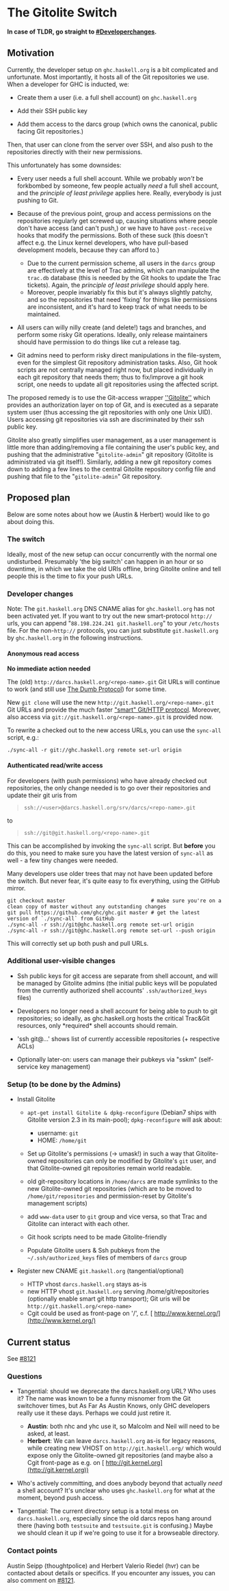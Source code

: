 # The Gitolite Switch






**In case of TLDR, go straight to [\#Developerchanges](gitolite-plan#developer-changes).**


## Motivation



Currently, the developer setup on `ghc.haskell.org` is a bit complicated and unfortunate. Most importantly, it hosts all of the Git repositories we use. When a developer for GHC is inducted, we:


- Create them a user (i.e. a full shell account) on `ghc.haskell.org`

- Add their SSH public key

- Add them access to the darcs group (which owns the canonical, public facing Git repositories.)


Then, that user can clone from the server over SSH, and also push to the repositories directly with their new permissions.



This unfortunately has some downsides:


- Every user needs a full shell account. While we probably *won't* be forkbombed by someone, few people actually *need* a full shell account, and the *principle of least privilege* applies here. Really, everybody is just pushing to Git.

- Because of the previous point, group and access permissions on the repositories regularly get screwed up, causing situations where people don't have access (and can't push,) or we have to have `post-receive` hooks that modify the permissions. Both of these suck (this doesn't affect e.g. the Linux kernel developers, who have pull-based development models, because they can afford to.)

  - Due to the current permission scheme, all users in the `darcs` group are effectively at the level of Trac admins, which can manipulate the `trac.db` database (this is needed by the Git hooks to update the Trac tickets). Again, the *principle of least privilege* should apply here.
  - Moreover, people invariably fix this but it's always slightly patchy, and so the repositories that need 'fixing' for things like permissions are inconsistent, and it's hard to keep track of what needs to be maintained.

- All users can willy nilly create (and delete!) tags and branches, and perform some risky Git operations. Ideally, only release maintainers should have permission to do things like cut a release tag.

- Git admins need to perform risky direct manipulations in the file-system, even for the simplest Git repository administration tasks. Also, Git hook scripts are not centrally managed right now, but placed individually in each git repository that needs them; thus to fix/improve a git hook script, one needs to update all git repositories using the affected script.


The proposed remedy is to use the Git-access wrapper [
''Gitolite''](https://github.com/sitaramc/gitolite/wiki) which provides an authorization layer on top of Git, and is executed as a separate system user (thus accessing the git repositories with only one Unix UID).  Users accessing git repositories via ssh are discriminated by their ssh public key.



Gitolite also greatly simplifies user management, as a user management is little more than adding/removing a file containing the user's public key, and pushing that the administrative "`gitolite-admin`" git repository (Gitolite is administrated via git itself!). Similarly, adding a new git repository comes down to adding a few lines to the central Gitolite repository config file and pushing that file to the "`gitolite-admin`" Git repository.


## Proposed plan



Below are some notes about how we (Austin & Herbert) would like to go about doing this.


### The switch



Ideally, most of the new setup can occur concurrently with the normal one undisturbed. Presumably 'the big switch' can happen in an hour or so downtime, in which we take the old URIs offline, bring Gitolite online and tell people this is the time to fix your push URLs.


### Developer changes



Note: The `git.haskell.org` DNS CNAME alias for `ghc.haskell.org` has not been activated yet. If you want to try out the new smart-protocol `http://` urls, you can append "`88.198.224.241 git.haskell.org`" to your `/etc/hosts` file. For the non-`http://` protocols, you can just substitute `git.haskell.org` by `ghc.haskell.org` in the following instructions.


#### Anonymous read access



**No immediate action needed**



The (old) `http://darcs.haskell.org/<repo-name>.git` Git URLs will continue to work (and still use [
The Dumb Protocol](http://git-scm.com/book/en/Git-Internals-Transfer-Protocols#The-Dumb-Protocol)) for some time.



New `git clone` will use the new `http://git.haskell.org/<repo-name>.git` Git URLs and provide the much faster [
"smart" Git/HTTP protocol](http://git-scm.com/book/en/Git-Internals-Transfer-Protocols#The-Smart-Protocol). Moreover, also access via `git://git.haskell.org/<repo-name>.git` is provided now.



To rewrite a checked out to the new access URLs, you can use the `sync-all` script, e.g.:


```wiki
./sync-all -r git://ghc.haskell.org remote set-url origin
```

#### Authenticated read/write access



For developers (with push permissions) who have already checked out repositories, the only change needed is to go over their repositories and update their git uris from


>
>
> `ssh://<user>@darcs.haskell.org/srv/darcs/<repo-name>.git`
>
>


to


>
>
> `ssh://git@git.haskell.org/<repo-name>.git`
>
>


This can be accomplished by invoking the `sync-all` script. But **before** you do this, you need to make sure you have the latest version of `sync-all` as well - a few tiny changes were needed.



Many developers use older trees that may not have been updated before the switch. But never fear, it's quite easy to fix everything, using the GitHub mirror.


```wiki
git checkout master                            # make sure you're on a clean copy of master without any outstanding changes
git pull https://github.com/ghc/ghc.git master # get the latest version of `./sync-all` from GitHub
./sync-all -r ssh://git@ghc.haskell.org remote set-url origin
./sync-all -r ssh://git@ghc.haskell.org remote set-url --push origin
```


This will correctly set up both push and pull URLs.


### Additional user-visible changes


- Ssh public keys for git access are separate from shell account, and will be managed by Gitolite admins (the initial public keys will be populated from the currently authorized shell accounts' `.ssh/authorized_keys` files)

- Developers no longer need a shell account for being able to push to git repositories; so ideally, as ghc.haskell.org hosts the critical Trac&Git resources, only \*required\* shell accounts should remain.

- 'ssh git@…' shows list of currently accessible repositories (+ respective ACLs)

- Optionally later-on: users can manage their pubkeys via "sskm" (self-service key management)

### Setup (to be done by the Admins)


- Install Gitolite

  - `apt-get install Gitolite & dpkg-reconfigure`
    (Debian7 ships with Gitolite version 2.3 in its main-pool);
    `dpkg-reconfigure` will ask about:

    - username: `git`
    - HOME: `/home/git`
  - Set up Gitolite's permissions (-\> umask!) in such a way that Gitolite-owned repositories can only be modified by Gitolite's `git` user, and that Gitolite-owned git repositories remain world readable.
  - old git-repository locations in `/home/darcs` are made symlinks to the new Gitolite-owned git repositories (which are to be moved to `/home/git/repositories` and permission-reset by Gitolite's management scripts)
  - add `www-data` user to `git` group and vice versa, so that Trac and Gitolite can interact with each other.
  - Git hook scripts need to be made Gitolite-friendly
  - Populate Gitolite users & Ssh pubkeys from the `~/.ssh/authorized_keys` files of members of `darcs` group

- Register new CNAME `git.haskell.org` (tangential/optional)

  - HTTP vhost `darcs.haskell.org` stays as-is
  - new HTTP vhost `git.haskell.org` serving /home/git/repositories
    (optionally enable smart git http transport); Git uris will be `http://git.haskell.org/<repo-name>`
  - Cgit could be used as front-page on '/', c.f. [
    http://www.kernel.org/](http://www.kernel.org/)

## Current status



See [\#8121](https://gitlab.staging.haskell.org/ghc/ghc/issues/8121)


### Questions


- Tangential: should we deprecate the darcs.haskell.org URL? Who uses it? The name was known to be a funny misnomer from the Git switchover times, but As Far As Austin Knows, only GHC developers really use it these days. Perhaps we could just retire it.

  - **Austin**: both nhc and yhc use it, so Malcolm and Neil will need to be asked, at least.
  - **Herbert**: We can leave `darcs.haskell.org` as-is for legacy reasons, while creating new VHOST on `http://git.haskell.org/` which would expose only the Gitolite-owned git repositories (and maybe also a Cgit front-page as e.g. on [
    http://git.kernel.org](http://git.kernel.org))

- Who's actively committing, and does anybody beyond that actually *need* a shell account? It's unclear who uses `ghc.haskell.org` for what at the moment, beyond push access.

- Tangential: The current directory setup is a total mess on `darcs.haskell.org`, especially since the old darcs repos hang around there (having both `testsuite` and `testsuite.git` is confusing.) Maybe we should clean it up if we're going to use it for a browseable directory.

### Contact points



Austin Seipp (thoughtpolice) and Herbert Valerio Riedel (hvr) can be contacted about details or specifics. If you encounter any issues, you can also comment on [\#8121](https://gitlab.staging.haskell.org/ghc/ghc/issues/8121).


